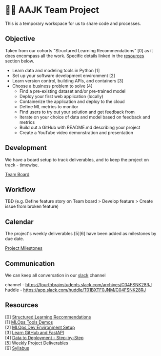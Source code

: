 # 🐱‍👤 AAJK Team Project

This is a temporary workspace for us to share code and processes.

## Objective

Taken from our  cohorts "Structured Learning Recommendations" [0] as it does encompass all the work. Specific details linked in the [resources](#resources) section below.

* Learn data and modeling tools in Python [1]
* Set up your software development environment [2]
* Learn version control, building APIs, and containers [3]
* Choose a business problem to solve [4]
  * Find a pre-existing dataset and/or pre-trained model
  * Deploy your first web application (locally)
  * Containerize the application and deploy to the cloud
  * Define ML metrics to monitor 
  * Find users to try out your solution and get feedback from
  * Iterate on your choice of data and model based on feedback and metrics
  * Build out a GitHub with README.md describing your project
  * Create a YouTube video demonstration and presentation

## Development

We have a board setup to track deliverables, and to keep the project on track - timewise.

[Team Board](https://github.com/users/dotinceptionsai/projects/1)

## Workflow

TBD (e.g. Define feature story on Team board > Develop feature > Create issue from broken feature)

## Calendar

The project's weekly deliverables [5][6] have been added as milestones by due date.

[Project Milestones](https://github.com/dotinceptionsai/team-aajk/milestones?direction=asc&sort=due_date&state=open)

## Communication

We can keep all conversation in our [slack](https://fourthbrainstudents.slack.com/archives/C04FSNK28RJ) channel

channel - https://fourthbrainstudents.slack.com/archives/C04FSNK28RJ <br/>
huddle  - https://app.slack.com/huddle/T01BXTF0JNM/C04FSNK28RJ

## Resources

[0] [Structured Learning Recommendations](https://canvas.instructure.com/courses/5752963/modules/items/76313313) <br/>
[1] [MLOps Tools Demos](https://www.youtube.com/playlist?list=PL6iGeSA2pl0UR_qHhQx-gsI2WXSN8RNyJ) <br/>
[2] [MLOps Dev Environment Setup](https://www.youtube.com/playlist?list=PL6iGeSA2pl0XsNI-HHuwU2obOQd56RyqW) <br/>
[3] [Learn GitHub and FastAPI](https://www.youtube.com/watch?v=Mk-KFP0r3oM) <br/>
[4] [Data to Deployment - Step-by-Step](https://www.youtube.com/playlist?list=PL6iGeSA2pl0WPlpUTEtaNDmzqkbipqEJ0) <br/>
[5] [Weekly Project Deliverables](/docs/weekly-project-deliverables.pdf) <br/>
[6] [Syllabus](/docs/syllabus.pdf) <br/>
